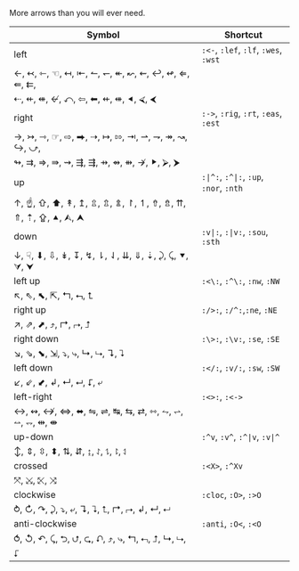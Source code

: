 More arrows than you will ever need.


| Symbol | Shortcut |
|--------|----------|
| left|`:<-`, `:lef`, `:lf`, `:wes`, `:wst`|
| ←, ↢, ⇽, ☜, ↤, ⇤, ↼, ↽, ↞, ↜, ⇜, ↩, ↫, ⇐, ⇚, ⇇, ||
| ⇠, ⇷, ⇺, ↚, ⤺, ⇦, ⬅, ⇷, ⇺, ⯇, ⮘, ⮜   ||
|right|`:->`, `:rig`, `:rt`, `:eas`, `:est`|
| →, ↣, ⇾, ☞, ⇨, ⮕, ⇢, ↦, ⇰, ⇥, ⇀, ⇁, ↠, ↝, ↪, ⤻, ||
| ↬, ⇉, ⇒, ⇛, ⇝, ⇶, ⇶, ⇸, ⇴, ⇻, ↛, ⯈, ⮚, ⮞ ||
|up|`:\|^:`, `:^\|:`, `:up`, `:nor`, `:nth`|
| ↑, ☝, ⇧, ⬆, ↟, ↥, ⇫, ⇬, ⇭, ↾, ↿, ⇮, ⇯, ⇈, ⇑, ⇡, ⇪, ⯅, ⮙, ⮝ ||
|down|`:v\|:`, `:\|v:`, `:sou`, `:sth`|
| ↓, ☟, ⬇, ⇩, ↡, ↧, ↯, ⇂, ⇃, ⇊, ⇓, ⇣, ⤸, ⤹, ⯆, ⮛, ⮟ ||
|left up|`:<\:`, `:^\:`, `:nw`, `:NW`|
| ↖, ⇖, ⬉, ⇱, ↰, ⮢, ⮤||
|right up|`:/>:`, `:/^:`,`:ne`, `:NE`|
| ↗, ⇗, ⬈, ⤴, ↱, ⮣, ⮥ ||
|right down|`:\>:`, `:\v:`, `:se`, `:SE`|
| ↘, ⇘, ⬊, ⇲, ⤵, ⤷, ↳, ⮡, ↴, ⮧ ||
|left down|`:</:`, `:v/:`, `:sw`, `:SW`|
| ↙, ⇙, ⬋, ↲, ↵, ⮠, ⮦, ⤶ ||
|left-right|`:<>:`, `:<->`|
| ↔, ↭, ↮, ⇔, ⬌, ⇋, ⇌, ↹, ⇆, ⇄, ⇿, ⥊, ⥋, ⥎, ⥐, ⇹, ⇼ ||
|up-down|`:^v`, `:v^`, `:^\|v`, `:v\|^`|
| ↕, ⇕, ⇳, ⬍, ⇅, ⇵, ↨, ⥌, ⥍, ⥏, ⥑ ||
|crossed|`:<X>`, `:^Xv`|
| ⤧, ⤩, ⤪, ⤨ ||
|clockwise|`:cloc`, `:O>`, `:>O`|
| ⥁, ↻, ↷, ⤸, ⤵, ⤶, ↴, ⮧, ⮤, ↱, ⮣, ↲, ↵, ⮠ ||
|anti-clockwise|`:anti`, `:O<`, `:<O`|
| ⥀, ↺, ↶, ⤹, ⮌, ⮍, ⮎, ⮏, ⤴, ⤷, ↰, ⮢, ⮥, ↳, ⮡, ⮦ ||


















